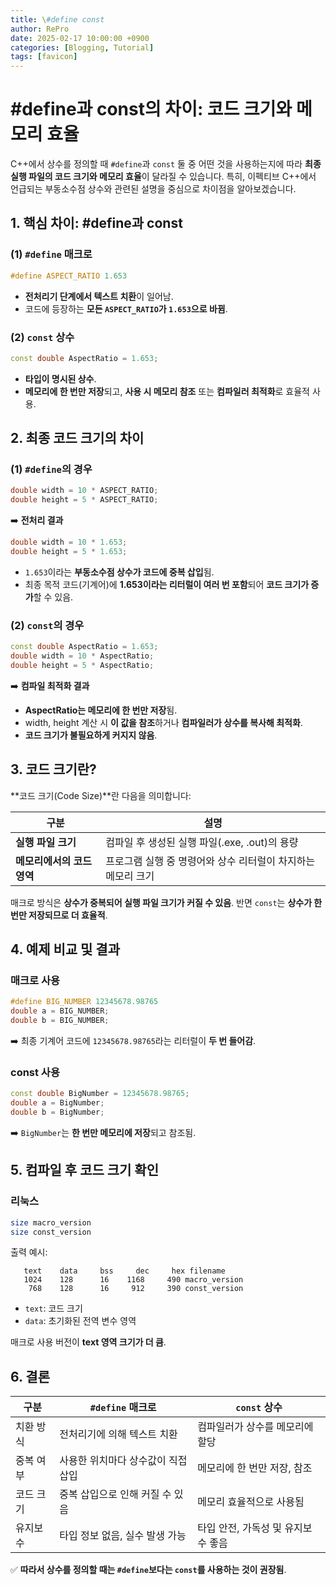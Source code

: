 ```yaml
---
title: \#define const
author: RePro
date: 2025-02-17 10:00:00 +0900
categories: [Blogging, Tutorial]
tags: [favicon]
---
```


# #define과 const의 차이: 코드 크기와 메모리 효율

C++에서 상수를 정의할 때 `#define`과 `const` 둘 중 어떤 것을 사용하는지에 따라 **최종 실행 파일의 코드 크기와 메모리 효율**이 달라질 수 있습니다. 특히, 이펙티브 C++에서 언급되는 부동소수점 상수와 관련된 설명을 중심으로 차이점을 알아보겠습니다.

## 1. 핵심 차이: #define과 const

### (1) `#define` 매크로
```cpp
#define ASPECT_RATIO 1.653
```
- **전처리기 단계에서 텍스트 치환**이 일어남.
- 코드에 등장하는 **모든 `ASPECT_RATIO`가 `1.653`으로 바뀜**.

### (2) `const` 상수
```cpp
const double AspectRatio = 1.653;
```
- **타입이 명시된 상수**.
- **메모리에 한 번만 저장**되고, **사용 시 메모리 참조** 또는 **컴파일러 최적화**로 효율적 사용.

## 2. 최종 코드 크기의 차이

### (1) `#define`의 경우
```cpp
double width = 10 * ASPECT_RATIO;
double height = 5 * ASPECT_RATIO;
```
➡️ **전처리 결과**
```cpp
double width = 10 * 1.653;
double height = 5 * 1.653;
```
- `1.653`이라는 **부동소수점 상수가 코드에 중복 삽입**됨.
- 최종 목적 코드(기계어)에 **1.653이라는 리터럴이 여러 번 포함**되어 **코드 크기가 증가**할 수 있음.

### (2) `const`의 경우
```cpp
const double AspectRatio = 1.653;
double width = 10 * AspectRatio;
double height = 5 * AspectRatio;
```
➡️ **컴파일 최적화 결과**
- **AspectRatio는 메모리에 한 번만 저장**됨.
- width, height 계산 시 **이 값을 참조**하거나 **컴파일러가 상수를 복사해 최적화**.
- **코드 크기가 불필요하게 커지지 않음**.

## 3. 코드 크기란?
**코드 크기(Code Size)**란 다음을 의미합니다:

| 구분                      | 설명                                                         |
|---------------------------|--------------------------------------------------------------|
| **실행 파일 크기**         | 컴파일 후 생성된 실행 파일(.exe, .out)의 용량                |
| **메모리에서의 코드 영역** | 프로그램 실행 중 명령어와 상수 리터럴이 차지하는 메모리 크기 |

매크로 방식은 **상수가 중복되어 실행 파일 크기가 커질 수 있음**. 반면 `const`는 **상수가 한 번만 저장되므로 더 효율적**.

## 4. 예제 비교 및 결과
### 매크로 사용
```cpp
#define BIG_NUMBER 12345678.98765
double a = BIG_NUMBER;
double b = BIG_NUMBER;
```
➡️ 최종 기계어 코드에 `12345678.98765`라는 리터럴이 **두 번 들어감**.

### const 사용
```cpp
const double BigNumber = 12345678.98765;
double a = BigNumber;
double b = BigNumber;
```
➡️ `BigNumber`는 **한 번만 메모리에 저장**되고 참조됨.

## 5. 컴파일 후 코드 크기 확인
### 리눅스
```bash
size macro_version
size const_version
```
출력 예시:
```
   text    data     bss     dec     hex filename
   1024    128      16    1168     490 macro_version
    768    128      16     912     390 const_version
```
- `text`: 코드 크기
- `data`: 초기화된 전역 변수 영역

매크로 사용 버전이 **text 영역 크기가 더 큼**.

## 6. 결론
| 구분                | `#define` 매크로                      | `const` 상수                            |
|---------------------|---------------------------------------|------------------------------------------|
| 치환 방식           | 전처리기에 의해 텍스트 치환           | 컴파일러가 상수를 메모리에 할당        |
| 중복 여부            | 사용한 위치마다 상수값이 직접 삽입     | 메모리에 한 번만 저장, 참조            |
| 코드 크기            | 중복 삽입으로 인해 커질 수 있음        | 메모리 효율적으로 사용됨               |
| 유지보수             | 타입 정보 없음, 실수 발생 가능         | 타입 안전, 가독성 및 유지보수 좋음     |

✅ **따라서 상수를 정의할 때는 `#define`보다는 `const`를 사용하는 것이 권장됨**.

